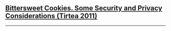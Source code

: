 [Bittersweet Cookies. Some Security and Privacy Considerations (Tirtea 2011)](https://www.enisa.europa.eu/publications/copy_of_cookies)
-------------------------------------------------------------------------------
-------------------------------------------------------------------------------